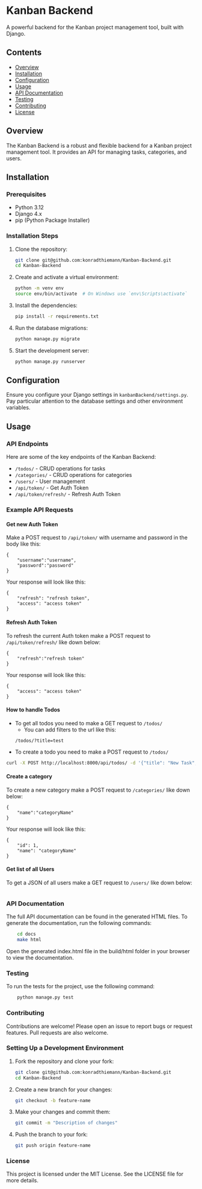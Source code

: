 # Kanban Backend

A powerful backend for the Kanban project management tool, built with Django.

## Contents

- [Overview](#overview)
- [Installation](#installation)
- [Configuration](#configuration)
- [Usage](#usage)
- [API Documentation](#api-documentation)
- [Testing](#testing)
- [Contributing](#contributing)
- [License](#license)

## Overview

The Kanban Backend is a robust and flexible backend for a Kanban project management tool. It provides an API for managing tasks, categories, and users.

## Installation

### Prerequisites

- Python 3.12
- Django 4.x
- pip (Python Package Installer)

### Installation Steps

1. Clone the repository:

    ```sh
    git clone git@github.com:konradthiemann/Kanban-Backend.git
    cd Kanban-Backend
    ```

2. Create and activate a virtual environment:

    ```sh
    python -m venv env
    source env/bin/activate  # On Windows use `env\Scripts\activate`
    ```

3. Install the dependencies:

    ```sh
    pip install -r requirements.txt
    ```

4. Run the database migrations:

    ```sh
    python manage.py migrate
    ```

5. Start the development server:

    ```sh
    python manage.py runserver
    ```

## Configuration

Ensure you configure your Django settings in `kanbanBackend/settings.py`. Pay particular attention to the database settings and other environment variables.

## Usage

### API Endpoints

Here are some of the key endpoints of the Kanban Backend:

- `/todos/` - CRUD operations for tasks
- `/categories/` - CRUD operations for categories
- `/users/` - User management
- `/api/token/` - Get Auth Token
- `/api/token/refresh/` - Refresh Auth Token

### Example API Requests

#### Get new Auth Token

Make a POST request to `/api/token/` with username and password in the body like this:
```
{
    "username":"username",
    "password":"password"
}
```
Your response will look like this:
```
{
    "refresh": "refresh token",
    "access": "access token"
}
```

#### Refresh Auth Token
To refresh the current Auth token make a POST request to `/api/token/refresh/` like down below:
```
{
    "refresh":"refresh token"
}
```
Your response will look like this:
```
{
    "access": "access token"
}
```
#### How to handle Todos

- To get all todos you need to make a GET request to `/todos/`
    - You can add filters to the url like this:
    ```
    /todos/?title=test
    ```
- To create a todo you need to make a POST request to `/todos/`
```sh
curl -X POST http://localhost:8000/api/todos/ -d '{"title": "New Task", "description": "Task description"}' -H "Content-Type: application/json"
```


#### Create a category
To create a new category make a POST request to `/categories/` like down below:
```
{
    "name":"categoryName"
}
```
Your response will look like this:
```
{
    "id": 1,
    "name": "categoryName"
}
``` 
#### Get list of all Users
To get a JSON of all users make a GET request to `/users/` like down below:
```

```

### API Documentation
The full API documentation can be found in the generated HTML files. To generate the documentation, run the following commands:

```sh
    cd docs
    make html
```
Open the generated index.html file in the build/html folder in your browser to view the documentation.

### Testing
To run the tests for the project, use the following command:

```sh
    python manage.py test
```
### Contributing
Contributions are welcome! Please open an issue to report bugs or request features. Pull requests are also welcome.

### Setting Up a Development Environment

1. Fork the repository and clone your fork:
    ```sh
    git clone git@github.com:konradthiemann/Kanban-Backend.git
    cd Kanban-Backend
    ```
2. Create a new branch for your changes:
    ```sh
    git checkout -b feature-name
    ```
3. Make your changes and commit them:
    ```sh
    git commit -m "Description of changes"
    ```
4. Push the branch to your fork:
    ```sh
    git push origin feature-name
    ```
### License
This project is licensed under the MIT License. See the LICENSE file for more details.